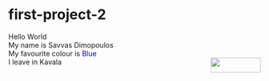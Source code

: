 # first-project-2
<html>
<head>
<title> Hello World </title>
</head>
Hello World <br>
My name is Savvas Dimopoulos </br>
My favourite colour is <font color="#0000ff"> Blue </font> </br>
I leave in Kavala <img src=kavala_view.jpg width="100" height="30" align="right" />
